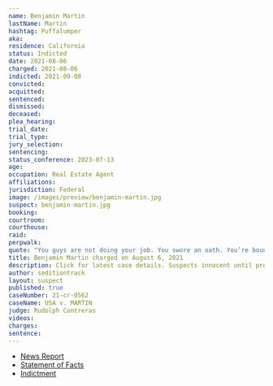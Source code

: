 ```yaml
---
name: Benjamin Martin
lastName: Martin
hashtag: Puffalumper
aka:
residence: California
status: Indicted
date: 2021-08-06
charged: 2021-08-06
indicted: 2021-09-08
convicted:
acquitted:
sentenced:
dismissed:
deceased:
plea_hearing:
trial_date:
trial_type:
jury_selection:
sentencing:
status_conference: 2023-07-13
age:
occupation: Real Estate Agent
affiliations:
jurisdiction: Federal
image: /images/preview/benjamin-martin.jpg
suspect: benjamin-martin.jpg
booking:
courtroom:
courthouse:
raid:
perpwalk:
quote: "You guys are not doing your job. You swore an oath. You’re bound by your word. Move out of the way and let us in."
title: Benjamin Martin charged on August 6, 2021
description: Click for latest case details. Suspects innocent until proven guilty.
author: seditiontrack
layout: suspect
published: true
caseNumber: 21-cr-0562
caseName: USA v. MARTIN
judge: Rudolph Contreras
videos:
charges:
sentence:
---
```

- [News Report](https://gvwire.com/2021/09/03/fresno-anti-mask-activist-jailed-on-jan-6-capitol-riot-charges/)
- [Statement of Facts](https://www.justice.gov/usao-dc/case-multi-defendant/file/1430511/download)
- [Indictment](https://extremism.gwu.edu/sites/g/files/zaxdzs2191/f/Benjamin%20Martin%20Indictment.pdf)
